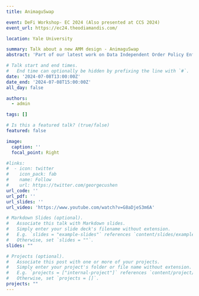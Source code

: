 ```yaml
---
title: AnimaguSwap

event: DeFi Workshop- EC 2024 (Also presented at CCS 2024)
event_url: https://ec24.theodiamandis.com/

location: Yale University

summary: Talk about a new AMM design - AnimaguSwap
abstract: 'Part of our latest work on Data Independent Order Policy Enforcement, I talk about a new AMM interface design that relaxes the cryptographic binding property of a transaction to a rational binding property. The resulting design-AnimaguSwap mitigates any sandwich attacks in absence of an off chain collusion between anonymous parties.'

# Talk start and end times.
#   End time can optionally be hidden by prefixing the line with `#`.
date: '2024-07-08T13:00:00Z'
date_end: '2024-07-08T15:00:00Z'
all_day: false

authors:
  - admin

tags: []

# Is this a featured talk? (true/false)
featured: false

image:
  caption: ''
  focal_point: Right

#links:
#  - icon: twitter
#    icon_pack: fab
#    name: Follow
#    url: https://twitter.com/georgecushen
url_code: ''
url_pdf: ''
url_slides: ''
url_video: 'https://www.youtube.com/watch?v=G8aDjeS3m6A'

# Markdown Slides (optional).
#   Associate this talk with Markdown slides.
#   Simply enter your slide deck's filename without extension.
#   E.g. `slides = "example-slides"` references `content/slides/example-slides.md`.
#   Otherwise, set `slides = ""`.
slides: ""

# Projects (optional).
#   Associate this post with one or more of your projects.
#   Simply enter your project's folder or file name without extension.
#   E.g. `projects = ["internal-project"]` references `content/project/deep-learning/index.md`.
#   Otherwise, set `projects = []`.
projects: ""
---
```

